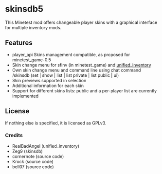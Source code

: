# skinsdb5

This Minetest mod offers changeable player skins with a graphical interface for multiple inventory mods.

## Features

- player_api Skins management compatible, as proposed for minetest_game-0.5
- Skin change menu for sfinv (in minetest_game) and [unified_inventory](https://forum.minetest.net/viewtopic.php?t=12767)
- Own skin change menu and command line using chat command /skinsdb (set | show | list | list private | list public | ui)
- Skin previews supported in selection
- Additional information for each skin
- Support for different skins lists: public and a per-player list are currently implemented

## License

If nothing else is specified, it is licensed as GPLv3.

### Credits

- RealBadAngel (unified_inventory)
- Zeg9 (skinsdb)
- cornernote (source code)
- Krock (source code)
- bell07 (source code)
